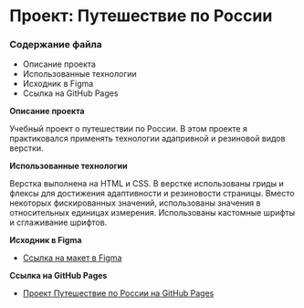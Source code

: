 # Проект: Путешествие по России

### Содержание файла

- Описание проекта
- Использованные технологии
- Исходник в Figma
- Ссылка на GitHub Pages

**Описание проекта**

Учебный проект о путешествии по России. В этом проекте я практиковался применять технологии адапривной и резиновой видов верстки.

**Использованные технологии**

Верстка выполнена на HTML и CSS.
В верстке использованы гриды и флексы для достижения адаптивности и резиновости страницы.
Вместо некоторых фискированных значений, использованы значения в относительных единицах измерения.
Использованы кастомные шрифты и сглаживание шрифтов.

**Исходник в Figma**

- [Ссылка на макет в Figma](https://www.figma.com/file/5S2WSbEFL6awjVWJ0NWL8Q/Sprint-3_-Russia-_-desktop-mobile?node-id=28503%3A0)

**Ссылка на GitHub Pages**

- [Проект Путешествие по России на GitHub Pages](https://sergeykardashev.github.io/russian-travel/)

